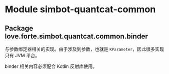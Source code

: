 # Module simbot-quantcat-common

## Package love.forte.simbot.quantcat.common.binder

与参数绑定器相关的实现。由于涉及到参数，也就是 `KParameter`，因此很多实现只有 JVM 平台。

binder 相关内容必须配合 Kotlin 反射库使用。
